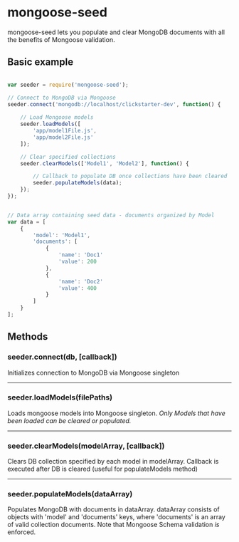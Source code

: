 # mongoose-seed

mongoose-seed lets you populate and clear MongoDB documents with all the benefits of Mongoose validation.  

## Basic example

```javascript

var seeder = require('mongoose-seed');

// Connect to MongoDB via Mongoose
seeder.connect('mongodb://localhost/clickstarter-dev', function() {
	
	// Load Mongoose models
	seeder.loadModels([
		'app/model1File.js',
		'app/model2File.js'
	]);

	// Clear specified collections
	seeder.clearModels(['Model1', 'Model2'], function() {

		// Callback to populate DB once collections have been cleared
		seeder.populateModels(data);
	});
});


// Data array containing seed data - documents organized by Model
var data = [
	{ 
		'model': 'Model1',
		'documents': [
			{
				'name': 'Doc1'
				'value': 200
			},
			{
				'name': 'Doc2'
				'value': 400
			}
		]
	}
];	


```

## Methods

### seeder.connect(db, [callback])

Initializes connection to MongoDB via Mongoose singleton

---------------------------------------

### seeder.loadModels(filePaths)

Loads mongoose models into Mongoose singleton.  *Only Models that have been loaded can be cleared or populated.*

---------------------------------------

### seeder.clearModels(modelArray, [callback])

Clears DB collection specified by each model in modelArray.  Callback is executed after DB is cleared (useful for populateModels method)

---------------------------------------

### seeder.populateModels(dataArray)

Populates MongoDB with documents in dataArray.  dataArray consists of objects with 'model' and 'documents' keys, where 'documents' is an array of valid collection documents.  Note that Mongoose Schema validation *is* enforced.

